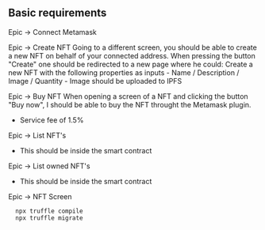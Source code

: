
## Basic requirements

Epic -> Connect Metamask

Epic -> Create NFT
Going to a different screen, you should be able to create a new NFT on behalf of your connected address.
When pressing the button "Create" one should be redirected to a new page where he could:
  Create a new NFT with the following properties as inputs
    - Name / Description / Image / Quantity
    - Image should be uploaded to IPFS

Epic -> Buy NFT
When opening a screen of a NFT and clicking the button "Buy now", I should be able to buy the NFT
throught the Metamask plugin.
  - Service fee of 1.5%

<!-- Epic -> List artists -->
Epic -> List NFT's
  - This should be inside the smart contract

Epic -> List owned NFT's
  - This should be inside the smart contract

<!-- Epic -> Artist Screen -->
Epic -> NFT Screen

```
  npx truffle compile
  npx truffle migrate
```